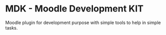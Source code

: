 # MDK - Moodle Development KIT

Moodle plugin for development purpose with simple tools to help in simple tasks.
